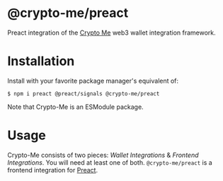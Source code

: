 # @crypto-me/preact
Preact integration of the [Crypto Me](https://github.com/Kiruse/crypto-me) web3 wallet integration framework.

# Installation
Install with your favorite package manager's equivalent of:

```
$ npm i preact @preact/signals @crypto-me/preact
```

Note that Crypto-Me is an ESModule package.

# Usage
Crypto-Me consists of two pieces: *Wallet Integrations* & *Frontend Integrations*. You will need at least one of both. `@crypto-me/preact` is a frontend integration for [Preact](https://preactjs.com/).
